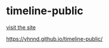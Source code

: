 # timeline-public

[visit the site](https://yhnnd.github.io/timeline-public/)

<https://yhnnd.github.io/timeline-public/>